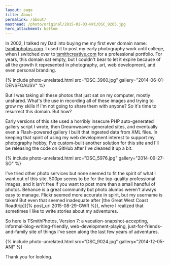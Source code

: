 ```yaml
---
layout: page
title: About
permalink: /about/
masthead: /photo/original/2015-01-03-NYC/DSC_9265.jpg
hero_attachment: bottom
---
```


In 2002, I talked my Dad into buying me my first ever domain name:
[tsmithphotos.com](http://www.tsmithphotos.com). I used it to post my
early photography work until college, when I switched over to
[tsmithcreative.com](http://www.tsmithcreative.com) for a professional
portfolio. For years, this domain sat empty, but I couldn't bear to
let it expire because of all the growth it represented in photography,
art, web development, and even personal branding.

{% include photo-unrelated.html src="DSC_3960.jpg" gallery="2014-06-01-DENSFOAUSV" %}

But I was taking all these photos that just sat on my computer, mostly
unshared. What's the use in recording all of these images and trying
to grow my skills if I'm not going to share them with anyone? So it's
time to resurrect this domain. But how?

Early versions of this site used a horribly insecure PHP
auto-generated gallery script I wrote, then Dreamweaver-generated
sites, and eventually even a Flash-powered gallery I built that
ingested data from XML files. In keeping that spirit of using my web
development interest to support my photography hobby, I've
custom-built another solution for this site and I'll be releasing the
code on GitHub after I've cleaned it up a bit.

{% include photo-unrelated.html src="DSC_5976.jpg" gallery="2014-09-27-SO" %}

I've tried other photo services but none seemed to fit the spirit of
what I want out of this site. 500px seems to be for the top-quality
professional images, and it isn't free if you want to post more than a
small handful of photos. Behance is a great community but photo alumbs
weren't always easy to manage. Flickr seemed more accurate in spirit,
but my username is taken! But even that seemed inadequate after
[the Great West Coast Roadtrip]({% post_url 2015-08-29-GWR %}), where
I realized that sometimes I like to write stories about my adventures.

So here is TSmithPhotos, Version 7: a vacation-snapshot-accepting,
informal-blog-writing-friendly, web-development-playing,
just-for-friends-and-family site of things I've seen along the last
few years of adventures.

{% include photo-unrelated.html src="DSC_9024.jpg" gallery="2014-12-05-ANI" %}

Thank you for looking.
